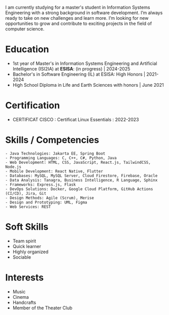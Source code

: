 I am currently studying for a master's student in Information Systems Engineering with a strong background in software development. I’m always ready to take on new challenges and learn more. I’m looking for new opportunities to grow and contribute to exciting projects in the field of computer science.

# Education
  - 1st year of Master's in Information Systems Engineering and Artificial Intelligence (ISI2IA) at **ESISA**: (in progress) | 2024-2025
  - Bachelor's in Software Engineering (IL) at ESISA: High Honors | 2021-2024
  - High School Diploma in Life and Earth Sciences with honors | June 2021
# Certification
  - CERTIFICAT CISCO : Certificat Linux Essentials : 2022-2023
# Skills / Competencies
    - Java Technologies: Jakarta EE, Spring Boot
    - Programming Languages: C, C++, C#, Python, Java
    - Web Development: HTML, CSS, JavaScript, React.js, TailwindCSS, Node.js
    - Mobile Development: React Native, Flutter
    - Databases: MySQL, MySQL Server, Cloud Firestore, Firebase, Oracle
    - Data Analysis: Tanagra, Business Intelligence, R Language, Sphinx
    - Frameworks: Express.js, Flask
    - DevOps Solutions: Docker, Google Cloud Platform, GitHub Actions (CI/CD), Jira, Git
    - Design Methods: Agile (Scrum), Merise
    - Design and Prototyping: UML, Figma
    - Web Services: REST
# Soft Skills
  - Team spirit
  - Quick learner
  - Highly organized
  - Sociable
# Interests
  - Music
  - Cinema
  - Handcrafts
  - Member of the Theater Club
